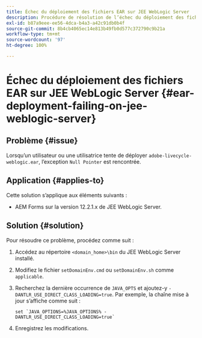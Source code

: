 ```yaml
---
title: Échec du déploiement des fichiers EAR sur JEE WebLogic Server
description: Procédure de résolution de l’échec du déploiement des fichiers EAR sur JEE WebLogic Server
exl-id: b87a9eee-ee56-4dca-b4a3-a42c91db0b4f
source-git-commit: 8b4cb4065ec14e813b49fb0d577c372790c9b21a
workflow-type: tm+mt
source-wordcount: '97'
ht-degree: 100%

---
```


# Échec du déploiement des fichiers EAR sur JEE WebLogic Server {#ear-deployment-failing-on-jee-weblogic-server}

## Problème {#issue}

Lorsqu’un utilisateur ou une utilisatrice tente de déployer `adobe-livecycle-weblogic.ear`, l’exception `Null Pointer` est rencontrée.

## Application {#applies-to}

Cette solution s’applique aux éléments suivants :

* AEM Forms sur la version 12.2.1.x de JEE WebLogic Server.

## Solution {#solution}

Pour résoudre ce problème, procédez comme suit :

1. Accédez au répertoire `<domain_home>\bin` du JEE WebLogic Server installé.

1. Modifiez le fichier `setDomainEnv.cmd` ou `setDomainEnv.sh` comme `applicable`.

1. Recherchez la dernière occurrence de `JAVA_OPTS` et ajoutez-y `-DANTLR_USE_DIRECT_CLASS_LOADING=true`. Par exemple, la chaîne mise à jour s’affiche comme suit :

       set `JAVA_OPTIONS=%JAVA_OPTIONS% -DANTLR_USE_DIRECT_CLASS_LOADING=true`
   
1. Enregistrez les modifications.
